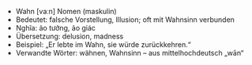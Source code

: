 - Wahn	[vaːn]	Nomen (maskulin)
- Bedeutet: falsche Vorstellung, Illusion; oft mit Wahnsinn verbunden
- Nghĩa: ảo tưởng, ảo giác
- Übersetzung: delusion, madness
- Beispiel: „Er lebte im Wahn, sie würde zurückkehren.“
- Verwandte Wörter: wähnen, Wahnsinn	– aus mittelhochdeutsch „wān“